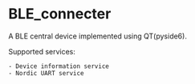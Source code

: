 # BLE_connecter

A BLE central device implemented using QT(pyside6).

Supported services:

    - Device information service
    - Nordic UART service
